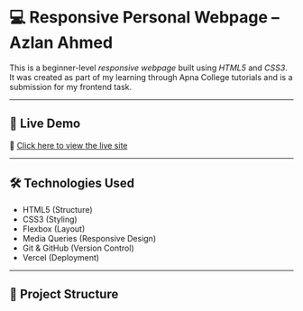 # 💻 Responsive Personal Webpage – Azlan Ahmed

This is a beginner-level *responsive webpage* built using *HTML5* and *CSS3*. It was created as part of my learning through Apna College tutorials and is a submission for my frontend task.

---

## 📸 Live Demo
🔗 [Click here to view the live site](https://github-task1-azlan.vercel.app)

---

## 🛠 Technologies Used

- HTML5 (Structure)
- CSS3 (Styling)
- Flexbox (Layout)
- Media Queries (Responsive Design)
- Git & GitHub (Version Control)
- Vercel (Deployment)

---

## 📁 Project Structure